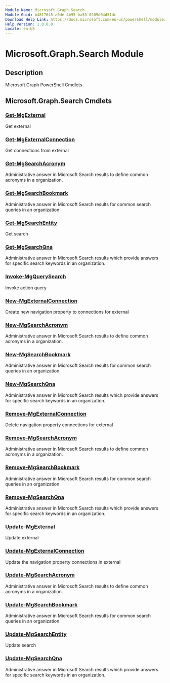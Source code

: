 ```yaml
---
Module Name: Microsoft.Graph.Search
Module Guid: b4817045-a0de-4b95-ba53-0209d04d51dc
Download Help Link: https://docs.microsoft.com/en-us/powershell/module/microsoft.graph.search
Help Version: 1.0.0.0
Locale: en-US
---
```


# Microsoft.Graph.Search Module
## Description
Microsoft Graph PowerShell Cmdlets

## Microsoft.Graph.Search Cmdlets
### [Get-MgExternal](Get-MgExternal.md)
Get external

### [Get-MgExternalConnection](Get-MgExternalConnection.md)
Get connections from external

### [Get-MgSearchAcronym](Get-MgSearchAcronym.md)
Administrative answer in Microsoft Search results to define common acronyms in a organization.

### [Get-MgSearchBookmark](Get-MgSearchBookmark.md)
Administrative answer in Microsoft Search results for common search queries in an organization.

### [Get-MgSearchEntity](Get-MgSearchEntity.md)
Get search

### [Get-MgSearchQna](Get-MgSearchQna.md)
Administrative answer in Microsoft Search results which provide answers for specific search keywords in an organization.

### [Invoke-MgQuerySearch](Invoke-MgQuerySearch.md)
Invoke action query

### [New-MgExternalConnection](New-MgExternalConnection.md)
Create new navigation property to connections for external

### [New-MgSearchAcronym](New-MgSearchAcronym.md)
Administrative answer in Microsoft Search results to define common acronyms in a organization.

### [New-MgSearchBookmark](New-MgSearchBookmark.md)
Administrative answer in Microsoft Search results for common search queries in an organization.

### [New-MgSearchQna](New-MgSearchQna.md)
Administrative answer in Microsoft Search results which provide answers for specific search keywords in an organization.

### [Remove-MgExternalConnection](Remove-MgExternalConnection.md)
Delete navigation property connections for external

### [Remove-MgSearchAcronym](Remove-MgSearchAcronym.md)
Administrative answer in Microsoft Search results to define common acronyms in a organization.

### [Remove-MgSearchBookmark](Remove-MgSearchBookmark.md)
Administrative answer in Microsoft Search results for common search queries in an organization.

### [Remove-MgSearchQna](Remove-MgSearchQna.md)
Administrative answer in Microsoft Search results which provide answers for specific search keywords in an organization.

### [Update-MgExternal](Update-MgExternal.md)
Update external

### [Update-MgExternalConnection](Update-MgExternalConnection.md)
Update the navigation property connections in external

### [Update-MgSearchAcronym](Update-MgSearchAcronym.md)
Administrative answer in Microsoft Search results to define common acronyms in a organization.

### [Update-MgSearchBookmark](Update-MgSearchBookmark.md)
Administrative answer in Microsoft Search results for common search queries in an organization.

### [Update-MgSearchEntity](Update-MgSearchEntity.md)
Update search

### [Update-MgSearchQna](Update-MgSearchQna.md)
Administrative answer in Microsoft Search results which provide answers for specific search keywords in an organization.

